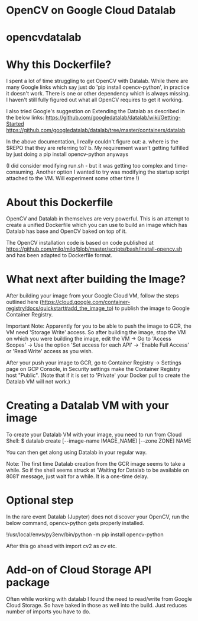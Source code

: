 # OpenCV on Google Cloud Datalab
# opencvdatalab
# Why this Dockerfile?

I spent a lot of time struggling to get OpenCV with Datalab. While there are many Google links which say just do 'pip install opencv-python', in practice it doesn't work. There is one or other dependency which is always missing. I haven't still fully figured out what all OpenCV requires to get it working. 

I also tried Google's suggestion on Extending the Datalab as described in the below links: 
https://github.com/googledatalab/datalab/wiki/Getting-Started
https://github.com/googledatalab/datalab/tree/master/containers/datalab

In the above documentation, I really couldn't figure out:
a. where is the $REPO that they are referring to? 
b. My requirement wasn't getting fulfilled by just doing a pip install opencv-python anyways 

(I did consider modifying run.sh - but it was getting too complex and time-consuming. Another option I wanted to try was modifying the startup script attached to the VM. Will experiment some other time !)  

# About this Dockerfile

OpenCV and Datalab in themselves are very powerful. This is an attempt to create a unified Dockerfile which you can use to build an image which has Datalab has base and OpenCV baked on top of it. 

The OpenCV installation code is based on code published at https://github.com/milq/milq/blob/master/scripts/bash/install-opencv.sh and has been adapted to Dockerfile format.   

# What next after building the Image?

After building your image from your Google Cloud VM, follow the steps outlined here (https://cloud.google.com/container-registry/docs/quickstart#add_the_image_to) to publish the image to Google Container Registry. 

Important Note: Apparently for you to be able to push the image to GCR, the VM need 'Storage Write' access. So after building the image, stop the VM on which you were building the image, edit the VM -> Go to 'Access Scopes' -> Use the option 'Set access for each API' -> 'Enable Full Access' or 'Read Write' access as you wish. 

After your push your image to GCR, go to Container Registry -> Settings page on GCP Console, in Security settings make the Container Registry host "Public". (Note that if it is set to 'Private' your Docker pull to create the Datalab VM will not work.)	

# Creating a Datalab VM with your image

To create your Datalab VM with your image, you need to run from Cloud Shell:
$ datalab create [--image-name IMAGE_NAME] [--zone ZONE] NAME

You can then get along using Datalab in your regular way.

Note: The first time Datalab creation from the GCR image seems to take a while. So if the shell seems struck at 'Waiting for Datalab to be available on 8081' message, just wait for a while. It is a one-time delay.

# Optional step
In the rare event Datalab (Jupyter) does not discover your OpenCV, run the below command, opencv-python gets properly installed. 

!/usr/local/envs/py3env/bin/python -m pip install opencv-python

After this go ahead with 
import cv2 as cv etc. 

# Add-on of Cloud Storage API package
Often while working with datalab I found the need to read/write from Google Cloud Storage. So have baked in those as well into the build. Just reduces number of imports you have to do. 
